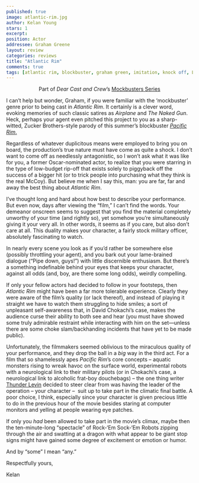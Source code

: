 ```yaml
---
published: true
image: atlantic-rim.jpg
author: Kelan Young 
stars: 1 
excerpt: 
position: Actor
addressee: Graham Greene
layout: review
categories: reviews
title: "Atlantic Rim"
comments: true
tags: [atlantic rim, blockbuster, graham green, imitation, knock off, Letters, mockbuster, pcific rim, ripoff]
---
```

<p style="text-align:center;">Part of <em>Dear Cast and Crew</em>&#8217;s <a href="/events/2013/9/12/mockbuster-series.html">Mockbusters Series</a></p>
<p>I can&#8217;t help but wonder, Graham, if you were familiar with the &#8216;mockbuster&#8217; genre prior to being cast in <em>Atlantic Rim</em>. It certainly is a clever word, evoking memories of such classic satires as <em>Airplane</em> and <em>The Naked Gun</em>. Heck, perhaps your agent even pitched this project to you as a sharp-witted, Zucker Brothers-style parody of this summer&rsquo;s blockbuster <a href="/letters/2013/7/11/pacific-rim.html"><em>Pacific Rim</em>.</a></p>
<p>Regardless of whatever duplicitous means were employed to bring you on board, the production&#8217;s true nature must have come as quite a shock. I don&#8217;t want to come off as needlessly antagonistic, so I won&#8217;t ask what it was like for you, a former Oscar-nominated actor, to realize that you were starring in the type of low-budget rip-off that exists solely to piggyback off the success of a bigger hit (or to trick people into purchasing what they think is the real McCoy). But believe me when I say this, man: you are far, far and away the best thing about <em>Atlantic Rim</em>.</p>
<p>I&#8217;ve thought long and hard about how best to describe your performance. But even now, days after viewing the &ldquo;film,&rdquo; I can&rsquo;t find the words. Your demeanor onscreen seems to suggest that you find the material completely unworthy of your time (and rightly so), yet somehow you&#8217;re simultaneously giving it your very all. In other words, it seems as if you care, but also don&#8217;t care at all. This duality makes your character, a fairly stock military officer, absolutely fascinating to watch.</p>
<p>In nearly every scene you look as if you&#8217;d rather be somewhere else (possibly throttling your agent), and you bark out your lame-brained dialogue (&#8220;Pipe down, guys!&#8221;) with little discernible enthusiasm. But there&#8217;s a something indefinable behind your eyes that keeps your character, against all odds (and, boy, are there some long odds), weirdly compelling.</p>
<p>If only your fellow actors had decided to follow in your footsteps, then <em>Atlantic Rim</em> might have been a far more tolerable experience. Clearly they were aware of the film&#8217;s quality (or lack thereof), and instead of playing it straight we have to watch them struggling to hide smiles; a sort of unpleasant self-awareness that, in David Chokachi&#8217;s case, makes the audience curse their ability to both see and hear (you must have showed some truly admirable restraint while interacting with him on the set&mdash;unless there are some choke slam/backhanding incidents that have yet to be made public).</p>
<p>Unfortunately, the filmmakers seemed oblivious to the miraculous quality of your performance, and they drop the ball in a <em>big</em> way in the third act. For a film that so shamelessly apes <em>Pacific Rim</em>&#8217;s core concepts &ndash; aquatic monsters rising to wreak havoc on the surface world, experimental robots with a neurological link to their military pilots (or in Chokachi&#8217;s case, a neurological link to alcoholic frat-boy douchebags) &ndash; the one thing writer <a href="/letters/2013/7/17/sharknado.html">Thunder Levin</a> decided to steer clear from was having the leader of the operation &ndash; your character &ndash; &nbsp;suit up to take part in the climatic final battle. A poor choice, I think, especially since your character is given precious little to do in the previous hour of the movie besides staring at computer monitors and yelling at people wearing eye patches.</p>
<p>If only you <em>had</em> been allowed to take part in the movie&#8217;s climax, maybe then the ten-minute-long &#8220;spectacle&#8221; of Rock-&#8216;Em Sock-&lsquo;Em Robots zipping through the air and swatting at a dragon with what appear to be giant stop signs might have gained some degree of excitement or emotion or humor.</p>
<p>And by &ldquo;some&rdquo; I mean &ldquo;any.&rdquo;</p>
<p>Respectfully yours,</p>
<p>Kelan</p>
